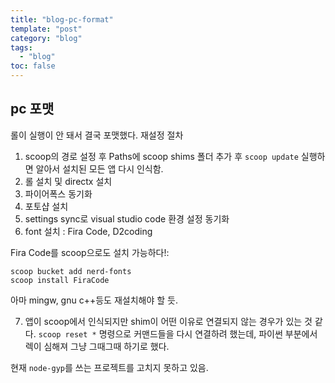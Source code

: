 ```yaml
---
title: "blog-pc-format"
template: "post"
category: "blog"
tags: 
  - "blog"
toc: false
---
```


## pc 포맷

롤이 실행이 안 돼서 결국 포맷했다. 재설정 절차

1. scoop의 경로 설정 후 Paths에 scoop shims 폴더 추가 후 `scoop update` 실행하면 알아서 설치된 모든 앱 다시 인식함.
2. 롤 설치 및 directx 설치
3. 파이어폭스 동기화
4. 포토샵 설치
5. settings sync로 visual studio code 환경 설정 동기화
6. font 설치 : Fira Code, D2coding

Fira Code를 scoop으로도 설치 가능하다!:

```
scoop bucket add nerd-fonts
scoop install FiraCode
```

아마 mingw, gnu c++등도 재설치해야 할 듯.


7. 앱이 scoop에서 인식되지만 shim이 어떤 이유로 연결되지 않는 경우가 있는 것 같다. `scoop reset *` 명령으로 커맨드들을 다시 연결하려 했는데, 파이썬 부분에서 렉이 심해져 그냥 그때그때 하기로 했다.

현재 `node-gyp`를 쓰는 프로젝트를 고치지 못하고 있음.

